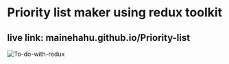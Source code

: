 # Priority list maker using redux toolkit

## live link: mainehahu.github.io/Priority-list


![To-do-with-redux](https://github.com/MaiNehaHu/Priority-list/assets/111631957/978a5d82-d39d-42d7-8db0-4870d9a6c404)
